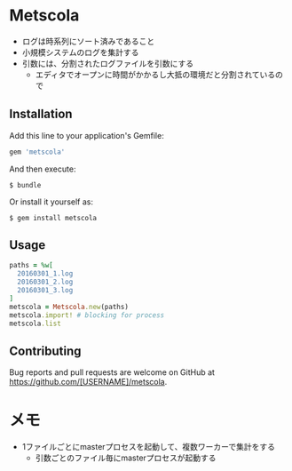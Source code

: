 # Metscola
* ログは時系列にソート済みであること
* 小規模システムのログを集計する
* 引数には、分割されたログファイルを引数にする
  * エディタでオープンに時間がかかるし大抵の環境だと分割されているので

## Installation

Add this line to your application's Gemfile:

```ruby
gem 'metscola'
```

And then execute:

    $ bundle

Or install it yourself as:

    $ gem install metscola

## Usage
```ruby
paths = %w[
  20160301_1.log
  20160301_2.log
  20160301_3.log
]
metscola = Metscola.new(paths)
metscola.import! # blocking for process
metscola.list
```

## Contributing

Bug reports and pull requests are welcome on GitHub at https://github.com/[USERNAME]/metscola.

# メモ
* 1ファイルごとにmasterプロセスを起動して、複数ワーカーで集計をする
  * 引数ごとのファイル毎にmasterプロセスが起動する
